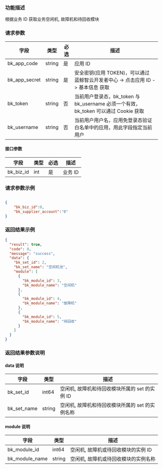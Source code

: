 ### 功能描述

根据业务 ID 获取业务空闲机, 故障机和待回收模块

### 请求参数

| 字段 | 类型 | 必选 |  描述 |
|-----------|------------|--------|------------|
| bk_app_code   | string | 是 | 应用 ID     |
| bk_app_secret | string | 是 | 安全密钥(应用 TOKEN)，可以通过 蓝鲸智云开发者中心 -&gt; 点击应用 ID -&gt; 基本信息 获取 |
| bk_token      | string | 否 | 当前用户登录态，bk_token 与 bk_username 必须一个有效，bk_token 可以通过 Cookie 获取 |
| bk_username   | string | 否 | 当前用户用户名，应用免登录态验证白名单中的应用，用此字段指定当前用户 |


#### 接口参数

| 字段      |  类型      | 必选   |  描述      |
|-----------|------------|--------|------------|
| bk_biz_id | int        | 是     | 业务 ID     |

### 请求参数示例

```json

{
    "bk_biz_id":0,
    "bk_supplier_account":"0"
}
```

### 返回结果示例

```json
{
  "result": true,
  "code": 0,
  "message": "success",
  "data": {
    "bk_set_id": 2,
    "bk_set_name": "空闲机池",
    "module": [
      {
        "bk_module_id": 3,
        "bk_module_name": "空闲机"
      },
      {
        "bk_module_id": 4,
        "bk_module_name": "故障机"
      },
      {
        "bk_module_id": 5,
        "bk_module_name": "待回收"
      }
    ]
  }
}
```

### 返回结果参数说明

#### data 说明
| 字段      |  类型      |  描述      |
|-----------|------------|------------|
|bk_set_id | int64 | 空闲机, 故障机和待回收模块所属的 set 的实例 ID |
|bk_set_name | string |空闲机, 故障机和待回收模块所属的 set 的实例名称|

#### module 说明
| 字段      |  类型      |  描述      |
|-----------|------------|------------|
|bk_module_id | int64 | 空闲机, 故障机或待回收模块的实例 ID |
|bk_module_name | string |空闲机, 故障机或待回收模块的实例名称|

